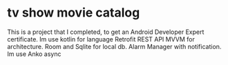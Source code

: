 # tv show movie catalog
This is a project that I completed, to get an Android Developer Expert certificate.
Im use kotlin for language
Retrofit REST API
MVVM for architecture. 
Room and Sqlite for local db.
Alarm Manager with notification.
Im use Anko async
